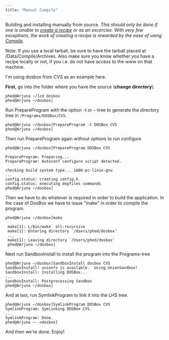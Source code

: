 ```yaml
---
title: "Manual Compile"
---
```


Building and installing manually from source. *This should only be done
if one is unable to [create a recipe](/Recipes/Writing-Recipes/) or as
an excercise. With very few exceptions, the work of creating a recipe is
rewarded by the ease of using [Compile](/Commands/Compile).*

Note: If you use a local tarball, be sure to have the tarball placed at
/Data/Compile/Archives. Also make sure you know whether you have a
recipe locally or not, if you i.e. do not have access to the www on that
machine.

I'm using dosbox from CVS as an example here.

**First**, go into the folder where you have the source (**change
directory**).

    phed@Arjuna ~/]cd dosbox
    phed@Arjuna ~/dosbox]

Run PrepareProgram with the option -t or --tree to generate the
directory tree in `/Programs/DOSBox/CVS`.

    phed@Arjuna ~/dosbox]PrepareProgram -t DOSBox CVS
    phed@Arjuna ~/dosbox]

Then run PrepareProgram again without options to run configure

```
phed@Arjuna ~/dosbox]PrepareProgram DOSBox CVS
```

```
PrepareProgram: Preparing...
PrepareProgram: Autoconf configure script detected.
```

```
checking build system type... i686-pc-linux-gnu
...
config.status: creating config.h
config.status: executing depfiles commands
phed@Arjuna ~/dosbox]
```

Then we have to do whatever is required in order to build the
application. In the case of DosBox we have to issue "make" in order to
compile the program.

    phed@Arjuna ~/dosbox]make
```
 make[1]: L/bin/make  all-recursive
 make[1]: Entering directory `/Users/phed/dosbox'
 ...
 make[1]: Leaving directory `/Users/phed/dosbox'
 phed@Arjuna ~/dosbox]
 ```

Next run SandboxInstall to install the program into the Programs-tree

    phed@Arjuna ~/dosbox]SandboxInstall dosbox CVS
    SandboxInstall: unionfs is available.  Using UnionSandbox!
    SandboxInstall: Installing DOSBox...
    ...
    SandboxInstall: Postprocessing Sandbox
    phed@Arjuna ~/dosbox]

And at last, run SymlinkProgram to link it into the LHS tree.

    phed@Arjuna ~/dosbox]SymlinkProgram DOSBox CVS
    SymlinkProgram: Symlinking DOSBox CVS.
    ...
    SymlinkProgram: Done.
    phed@Arjuna ~-->dosbox]

And then we're done. Enjoy!
